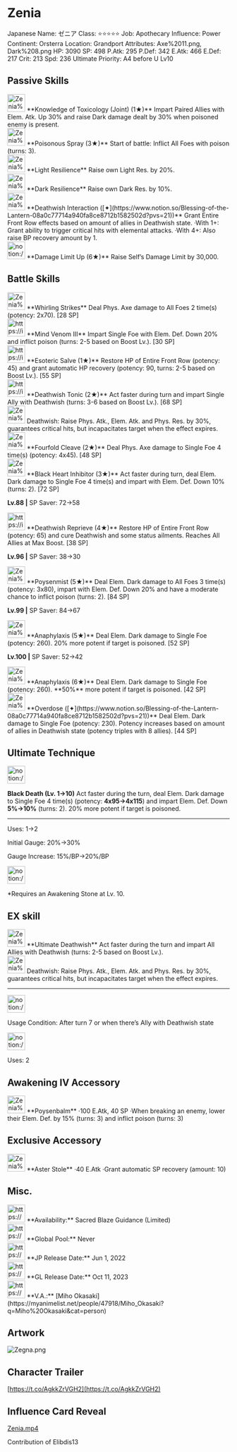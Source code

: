 # Zenia

Japanese Name: ゼニア
Class: ⭐️⭐️⭐️⭐️⭐️
Job: Apothecary
Influence: Power
Continent: Orsterra
Location: Grandport
Attributes: Axe%2011.png, Dark%208.png
HP: 3090
SP: 498
P.Atk: 295
P.Def: 342
E.Atk: 466
E.Def: 217
Crit: 213
Spd: 236
Ultimate Priority: A4 before U Lv10

## Passive Skills

<aside>
<img src="Zenia%20a87943df6c154cd691dac2a76d9a9c9d/Elem_atk_Boost.png" alt="Zenia%20a87943df6c154cd691dac2a76d9a9c9d/Elem_atk_Boost.png" width="40px" /> **Knowledge of Toxicology (Joint) (1★)**
Impart Paired Allies with Elem. Atk. Up 30% and raise Dark damage dealt by 30% when poisoned enemy is present.

</aside>

<aside>
<img src="Zenia%20a87943df6c154cd691dac2a76d9a9c9d/Poisonous_Spray.png" alt="Zenia%20a87943df6c154cd691dac2a76d9a9c9d/Poisonous_Spray.png" width="40px" /> **Poisonous Spray (3★)**
Start of battle: Inflict All Foes with poison (turns: 3).

</aside>

<aside>
<img src="Zenia%20a87943df6c154cd691dac2a76d9a9c9d/Light_Resilience.png" alt="Zenia%20a87943df6c154cd691dac2a76d9a9c9d/Light_Resilience.png" width="40px" /> **Light Resilience**
Raise own Light Res. by 20%.

</aside>

<aside>
<img src="Zenia%20a87943df6c154cd691dac2a76d9a9c9d/Dark_Resilience.png" alt="Zenia%20a87943df6c154cd691dac2a76d9a9c9d/Dark_Resilience.png" width="40px" /> **Dark Resilience**
Raise own Dark Res. by 10%.

</aside>

<aside>
<img src="Zenia%20a87943df6c154cd691dac2a76d9a9c9d/Critical_Elemental_Damage.png" alt="Zenia%20a87943df6c154cd691dac2a76d9a9c9d/Critical_Elemental_Damage.png" width="40px" /> **Deathwish Interaction ([✦](https://www.notion.so/Blessing-of-the-Lantern-08a0c77714a940fa8ce8712b1582502d?pvs=21))**
Grant Entire Front Row effects based on amount of allies in Deathwish state.
·With 1+: Grant ability to trigger critical hits with elemental attacks.
·With 4+: Also raise BP recovery amount by 1.

</aside>

<aside>
<img src="notion://custom_emoji/2482af5e-3bb7-4af8-a110-df4150e44521/17debbc6-5396-80a6-933a-007af3a7f551" alt="notion://custom_emoji/2482af5e-3bb7-4af8-a110-df4150e44521/17debbc6-5396-80a6-933a-007af3a7f551" width="40px" /> **Damage Limit Up (6★)**
Raise Self’s Damage Limit by 30,000.

</aside>

## Battle Skills

<aside>
<img src="Zenia%20a87943df6c154cd691dac2a76d9a9c9d/Axe.png" alt="Zenia%20a87943df6c154cd691dac2a76d9a9c9d/Axe.png" width="40px" /> **Whirling Strikes**
Deal Phys. Axe damage to All Foes 2 time(s) (potency: 2x70). [28 SP]

</aside>

<aside>
<img src="https://img.game8.jp/6909196/ce50237128dbdac99dd75aad5895bba1.png/show" alt="https://img.game8.jp/6909196/ce50237128dbdac99dd75aad5895bba1.png/show" width="40px" /> **Mind Venom III**
Impart Single Foe with Elem. Def. Down 20% and inflict poison (turns: 2-5 based on Boost Lv.). [30 SP]

</aside>

<aside>
<img src="https://img.game8.jp/6909197/4eaa54be6aac9c9c4a1b006531ef1771.png/show" alt="https://img.game8.jp/6909197/4eaa54be6aac9c9c4a1b006531ef1771.png/show" width="40px" /> **Esoteric Salve (1★)**
Restore HP of Entire Front Row (potency: 45) and grant automatic HP recovery (potency: 90, turns: 2-5 based on Boost Lv.). [55 SP]

</aside>

<aside>
<img src="https://img.game8.jp/6909195/fb1af3b553f4112d4403e0f7452fd2a2.png/show" alt="https://img.game8.jp/6909195/fb1af3b553f4112d4403e0f7452fd2a2.png/show" width="40px" /> **Deathwish Tonic (2★)**
Act faster during turn and impart Single Ally with Deathwish (turns: 3-6 based on Boost Lv.). [68 SP]

<aside>
<img src="Zenia%20a87943df6c154cd691dac2a76d9a9c9d/Deathwish.png" alt="Zenia%20a87943df6c154cd691dac2a76d9a9c9d/Deathwish.png" width="40px" /> Deathwish: Raise Phys. Atk., Elem. Atk. and Phys. Res. by 30%, guarantees critical hits, but incapacitates target when the effect expires.

</aside>

</aside>

<aside>
<img src="Zenia%20a87943df6c154cd691dac2a76d9a9c9d/Axe%201.png" alt="Zenia%20a87943df6c154cd691dac2a76d9a9c9d/Axe%201.png" width="40px" /> **Fourfold Cleave (2★)**
Deal Phys. Axe damage to Single Foe 4 time(s) (potency: 4x45). [48 SP]

</aside>

<aside>
<img src="Zenia%20a87943df6c154cd691dac2a76d9a9c9d/Dark.png" alt="Zenia%20a87943df6c154cd691dac2a76d9a9c9d/Dark.png" width="40px" /> **Black Heart Inhibitor (3★)**
Act faster during turn, deal Elem. Dark damage to Single Foe 4 time(s) and impart with Elem. Def. Down 10% (turns: 2). [72 SP]

**Lv.88 |** SP Saver: 72→58

</aside>

<aside>
<img src="https://img.game8.jp/6909197/4eaa54be6aac9c9c4a1b006531ef1771.png/show" alt="https://img.game8.jp/6909197/4eaa54be6aac9c9c4a1b006531ef1771.png/show" width="40px" /> **Deathwish Reprieve (4★)**
Restore HP of Entire Front Row (potency: 65) and cure Deathwish and some status ailments. Reaches All Allies at Max Boost. [38 SP]

**Lv.96 |** SP Saver: 38→30

</aside>

<aside>
<img src="Zenia%20a87943df6c154cd691dac2a76d9a9c9d/Dark%201.png" alt="Zenia%20a87943df6c154cd691dac2a76d9a9c9d/Dark%201.png" width="40px" /> **Poysenmist (5★)**
Deal Elem. Dark damage to All Foes 3 time(s) (potency: 3x80), impart with Elem. Def. Down 20% and have a moderate chance to inflict poison (turns: 2). [84 SP]

**Lv.99 |** SP Saver: 84→67

</aside>

<aside>
<img src="Zenia%20a87943df6c154cd691dac2a76d9a9c9d/Dark%202.png" alt="Zenia%20a87943df6c154cd691dac2a76d9a9c9d/Dark%202.png" width="40px" /> **Anaphylaxis (5★)**
Deal Elem. Dark damage to Single Foe (potency: 260). 20% more potent if target is poisoned. [52 SP]

**Lv.100 |** SP Saver: 52→42

<aside>
<img src="Zenia%20a87943df6c154cd691dac2a76d9a9c9d/Dark%202.png" alt="Zenia%20a87943df6c154cd691dac2a76d9a9c9d/Dark%202.png" width="40px" /> **Anaphylaxis (6★)**
Deal Elem. Dark damage to Single Foe (potency: 260). **50%** more potent if target is poisoned. [42 SP]

</aside>

</aside>

<aside>
<img src="Zenia%20a87943df6c154cd691dac2a76d9a9c9d/Dark%202.png" alt="Zenia%20a87943df6c154cd691dac2a76d9a9c9d/Dark%202.png" width="40px" /> **Overdose ([✦](https://www.notion.so/Blessing-of-the-Lantern-08a0c77714a940fa8ce8712b1582502d?pvs=21))**
Deal Elem. Dark damage to Single Foe (potency: 230). Potency increases based on amount of allies in Deathwish state (potency triples with 8 allies). [44 SP]

</aside>

## Ultimate Technique

<aside>
<img src="notion://custom_emoji/2482af5e-3bb7-4af8-a110-df4150e44521/12bebbc6-5396-80d1-80c7-007a29a110de" alt="notion://custom_emoji/2482af5e-3bb7-4af8-a110-df4150e44521/12bebbc6-5396-80d1-80c7-007a29a110de" width="40px" />

**Black Death (Lv. 1→10)**
Act faster during the turn, deal Elem. Dark damage to Single Foe 4 time(s) (potency: **4x95→4x115**) and impart Elem. Def. Down **5%→10%** (turns: 2). 20% more potent if target is poisoned.

---

Uses:
1→2

Initial Gauge:
20%→30%

Gauge Increase:
15%/BP→20%/BP

<aside>
<img src="notion://custom_emoji/2482af5e-3bb7-4af8-a110-df4150e44521/182ebbc6-5396-80af-9978-007ac248795b" alt="notion://custom_emoji/2482af5e-3bb7-4af8-a110-df4150e44521/182ebbc6-5396-80af-9978-007ac248795b" width="40px" />

*Requires an Awakening Stone at Lv. 10.

</aside>

</aside>

## EX skill

<aside>
<img src="Zenia%20a87943df6c154cd691dac2a76d9a9c9d/Buff.png" alt="Zenia%20a87943df6c154cd691dac2a76d9a9c9d/Buff.png" width="40px" /> **Ultimate Deathwish**
Act faster during the turn and impart All Allies with Deathwish (turns: 2-5 based on Boost Lv.).

<aside>
<img src="Zenia%20a87943df6c154cd691dac2a76d9a9c9d/Deathwish.png" alt="Zenia%20a87943df6c154cd691dac2a76d9a9c9d/Deathwish.png" width="40px" /> Deathwish: Raise Phys. Atk., Elem. Atk. and Phys. Res. by 30%, guarantees critical hits, but incapacitates target when the effect expires.

</aside>

---

<aside>
<img src="notion://custom_emoji/2482af5e-3bb7-4af8-a110-df4150e44521/137ebbc6-5396-802c-b9bc-007a54884b6f" alt="notion://custom_emoji/2482af5e-3bb7-4af8-a110-df4150e44521/137ebbc6-5396-802c-b9bc-007a54884b6f" width="40px" />

Usage Condition: After turn 7 or when there’s Ally with Deathwish state

</aside>

<aside>
<img src="notion://custom_emoji/2482af5e-3bb7-4af8-a110-df4150e44521/137ebbc6-5396-80ba-9f36-007a936447ac" alt="notion://custom_emoji/2482af5e-3bb7-4af8-a110-df4150e44521/137ebbc6-5396-80ba-9f36-007a936447ac" width="40px" />

Uses: 2

</aside>

</aside>

## Awakening IV Accessory

<aside>
<img src="Zenia%20a87943df6c154cd691dac2a76d9a9c9d/Awakening_IV.png" alt="Zenia%20a87943df6c154cd691dac2a76d9a9c9d/Awakening_IV.png" width="40px" /> **Poysenbalm**
·100 E.Atk, 40 SP
·When breaking an enemy, lower their Elem. Def. by 15% (turns: 3) and inflict poison (turns: 3)

</aside>

## Exclusive Accessory

<aside>
<img src="Zenia%20a87943df6c154cd691dac2a76d9a9c9d/Accessory.png" alt="Zenia%20a87943df6c154cd691dac2a76d9a9c9d/Accessory.png" width="40px" /> **Aster Stole**
·40 E.Atk
·Grant automatic SP recovery (amount: 10)

</aside>

## Misc.

<aside>
<img src="https://www.notion.so/icons/gift_gray.svg" alt="https://www.notion.so/icons/gift_gray.svg" width="40px" /> **Availability:** Sacred Blaze Guidance (Limited)

</aside>

<aside>
<img src="https://www.notion.so/icons/globe_gray.svg" alt="https://www.notion.so/icons/globe_gray.svg" width="40px" /> **Global Pool:** Never

</aside>

<aside>
<img src="https://www.notion.so/icons/calendar_red.svg" alt="https://www.notion.so/icons/calendar_red.svg" width="40px" /> **JP Release Date:**
Jun 1, 2022

</aside>

<aside>
<img src="https://www.notion.so/icons/calendar_blue.svg" alt="https://www.notion.so/icons/calendar_blue.svg" width="40px" /> **GL Release Date:**
Oct 11, 2023

</aside>

<aside>
<img src="https://www.notion.so/icons/microphone_gray.svg" alt="https://www.notion.so/icons/microphone_gray.svg" width="40px" /> **V.A.:** [Miho Okasaki](https://myanimelist.net/people/47918/Miho_Okasaki?q=Miho%20Okasaki&cat=person)

</aside>

## Artwork

![Zegna.png](Zenia%20a87943df6c154cd691dac2a76d9a9c9d/Zegna.png)

## Character Trailer

[https://t.co/AgkkZrVGH2](https://t.co/AgkkZrVGH2)

## Influence Card Reveal

[Zenia.mp4](Zenia%20a87943df6c154cd691dac2a76d9a9c9d/Zenia.mp4)

Contribution of Elibdis13